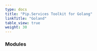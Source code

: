 ```yaml
---
type: docs
title: "Pip.Services Toolkit for Golang"
linkTitle: "Goland"
table_view: true
weight: 30
---
```


### Modules
